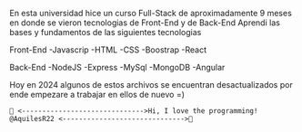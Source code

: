 En esta universidad hice un curso Full-Stack de aproximadamente 9 meses en donde se vieron tecnologias
de Front-End y de Back-End
Aprendi las bases y fundamentos de las siguientes tecnologias

Front-End
-Javascrip
-HTML
-CSS
-Boostrap
-React

Back-End
-NodeJS
-Express
-MySql
-MongoDB
-Angular

Hoy en 2024 algunos de estos archivos se encuentran desactualizados por ende empezare 
a trabajar en ellos de nuevo =)


    💞️ <------------------------------>Hi, I love the programming! @AquilesR22 <------------------------------>💞️

